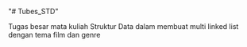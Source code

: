 "# Tubes_STD" 

Tugas besar mata kuliah Struktur Data dalam membuat multi linked list dengan tema film dan genre 
